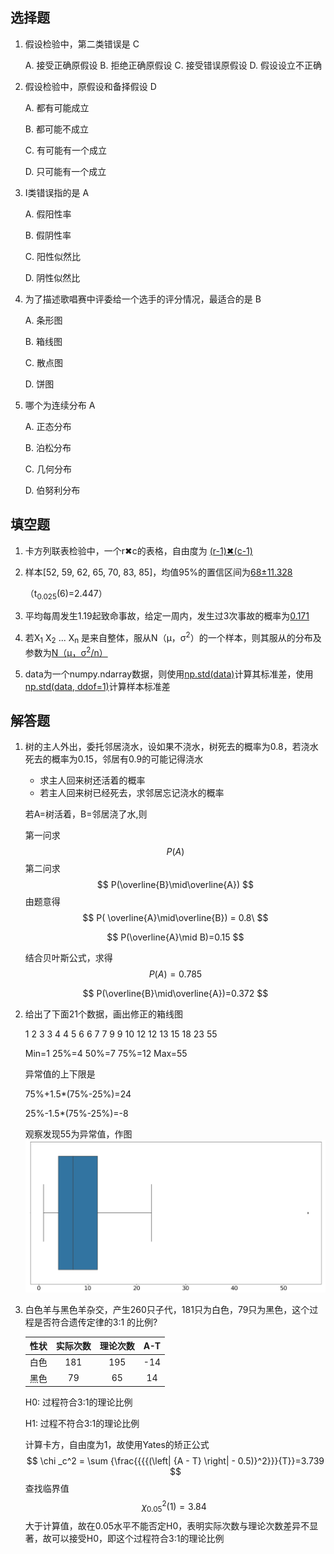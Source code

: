 ## 选择题

1.  假设检验中，第二类错误是 C

    A. 接受正确原假设
    B. 拒绝正确原假设
    C. 接受错误原假设
    D. 假设设立不正确 

2.  假设检验中，原假设和备择假设 D

    A. 都有可能成立

    B. 都可能不成立

    C. 有可能有一个成立

    D. 只可能有一个成立

3.  I类错误指的是 A

    A. 假阳性率

    B. 假阴性率

    C. 阳性似然比

    D. 阴性似然比

4.  为了描述歌唱赛中评委给一个选手的评分情况，最适合的是 B

    A. 条形图

    B. 箱线图

    C. 散点图

    D. 饼图

5.  哪个为连续分布 A

    A. 正态分布

    B. 泊松分布

    C. 几何分布

    D. 伯努利分布

## 填空题

1.  卡方列联表检验中，一个r✖c的表格，自由度为 <u>(r-1)✖(c-1)</u>

2.  样本[52, 59, 62, 65, 70, 83, 85]，均值95%的置信区间为<u>68±11.328</u>

    （t<sub>0.025</sub>(6)=2.447）

3.  平均每周发生1.19起致命事故，给定一周内，发生过3次事故的概率为<u>0.171</u>

4.  若X<sub>1</sub> X<sub>2</sub> ... X<sub>n</sub> 是来自整体，服从N（μ，σ<sup>2</sup>）的一个样本，则其服从的分布及参数为<u>N（μ，σ<sup>2</sup>/n）</u>

5.  data为一个numpy.ndarray数据，则使用<u>np.std(data)</u>计算其标准差，使用<u>np.std(data, ddof=1)</u>计算样本标准差

## 解答题

1.  树的主人外出，委托邻居浇水，设如果不浇水，树死去的概率为0.8，若浇水死去的概率为0.15，邻居有0.9的可能记得浇水

    *   求主人回来树还活着的概率
    *   若主人回来树已经死去，求邻居忘记浇水的概率

    

    若A=树活着，B=邻居浇了水,则

    第一问求
    $$
    P(A)
    $$
    第二问求
    $$
    P(\overline{B}\mid\overline{A})
    $$
    由题意得
    $$
    P( \overline{A}\mid\overline{B}) = 0.8\
    $$

    $$
    P(\overline{A}\mid B)=0.15
    $$

    结合贝叶斯公式，求得
    $$
    P(A)=0.785
    $$

    $$
    P(\overline{B}\mid\overline{A})=0.372
    $$

2.  给出了下面21个数据，画出修正的箱线图

    1 2 3 3 4 4 5 6 6 7 7 9 9 10 12 12 13 15 18 23 55

    

    Min=1 25%=4 50%=7 75%=12 Max=55 

    异常值的上下限是

    75%+1.5*(75%-25%)=24

    25%-1.5*(75%-25%)=-8

    观察发现55为异常值，作图![image-20191128225149786](image-20191128225149786.png)

3.  白色羊与黑色羊杂交，产生260只子代，181只为白色，79只为黑色，这个过程是否符合遗传定律的3:1 的比例?

    

    | 性状 | 实际次数 | 理论次数 | A-T  |
    | :--: | :------: | :------: | :--: |
    | 白色 |   181    |   195    | -14  |
    | 黑色 |    79    |    65    |  14  |

    H0:	过程符合3:1的理论比例

    H1:	过程不符合3:1的理论比例

    计算卡方，自由度为1，故使用Yates的矫正公式
    $$
    \chi _c^2 = \sum {\frac{{{{(\left| {A - T} \right| - 0.5)}^2}}}{T}}=3.739
    $$
    查找临界值
    $$
    \chi _{0.05}^2(1) = 3.84\
    $$
    大于计算值，故在0.05水平不能否定H0，表明实际次数与理论次数差异不显著，故可以接受H0，即这个过程符合3:1的理论比例







